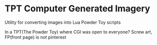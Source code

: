 # TPT Computer Generated Imagery
Utility for converting images into Lua Powder Toy scripts

In a TPT(The Powder Toy) where CGI was open to everyone? Screw art, FP(front page) is not pinterest
